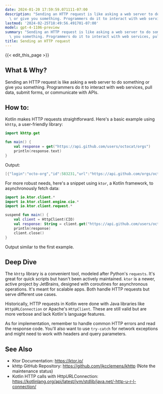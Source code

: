 ```yaml
---
date: 2024-01-20 17:59:59.071111-07:00
description: "Sending an HTTP request is like asking a web server to do something\
  \ or give you something. Programmers do it to interact with web services, pull data,\u2026"
lastmod: '2024-02-25T18:49:56.491701-07:00'
model: gpt-4-1106-preview
summary: "Sending an HTTP request is like asking a web server to do something or give\
  \ you something. Programmers do it to interact with web services, pull data,\u2026"
title: Sending an HTTP request
---
```


{{< edit_this_page >}}

## What & Why?

Sending an HTTP request is like asking a web server to do something or give you something. Programmers do it to interact with web services, pull data, submit forms, or communicate with APIs.

## How to:

Kotlin makes HTTP requests straightforward. Here's a basic example using `khttp`, a user-friendly library:

```Kotlin
import khttp.get

fun main() {
    val response = get("https://api.github.com/users/octocat/orgs")
    println(response.text)
}
```

Output:

```Kotlin
[{"login":"octo-org","id":583231,"url":"https://api.github.com/orgs/octo-org", ...}]
```

For more robust needs, here's a snippet using `ktor`, a Kotlin framework, to asynchronously fetch data:

```Kotlin
import io.ktor.client.*
import io.ktor.client.engine.cio.*
import io.ktor.client.request.*

suspend fun main() {
    val client = HttpClient(CIO)
    val response: String = client.get("https://api.github.com/users/octocat/orgs")
    println(response)
    client.close()
}
```

Output similar to the first example.

## Deep Dive

The `khttp` library is a convenient tool, modeled after Python's `requests`. It's great for quick scripts but hasn't been actively maintained. `ktor` is a newer, active project by JetBrains, designed with coroutines for asynchronous operations. It's meant for scalable apps. Both handle HTTP requests but serve different use cases.

Historically, HTTP requests in Kotlin were done with Java libraries like `HttpURLConnection` or Apache's `HttpClient`. These are still valid but are more verbose and lack Kotlin's language features.

As for implementation, remember to handle common HTTP errors and read the response code. You'll also want to use `try-catch` for network exceptions and might need to work with headers and query parameters.

## See Also

- Ktor Documentation: https://ktor.io/
- khttp GitHub Repository: https://github.com/jkcclemens/khttp (Note the maintenance status)
- Kotlin HTTP calls with HttpURLConnection: https://kotlinlang.org/api/latest/jvm/stdlib/java.net/-http-u-r-l-connection/
